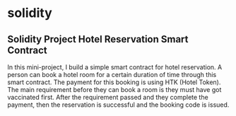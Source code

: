 # solidity
Solidity Project
Hotel Reservation Smart Contract
--------------------------------

In this mini-project, I build a simple smart contract for hotel reservation.
A person can book a hotel room for a certain duration of time through this smart contract. 
The payment for this booking is using HTK (Hotel Token).
The main requirement before they can book a room is they must have got vaccinated first. 
After the requirement passed and they complete the payment, then the reservation is successful and the booking code is issued.
